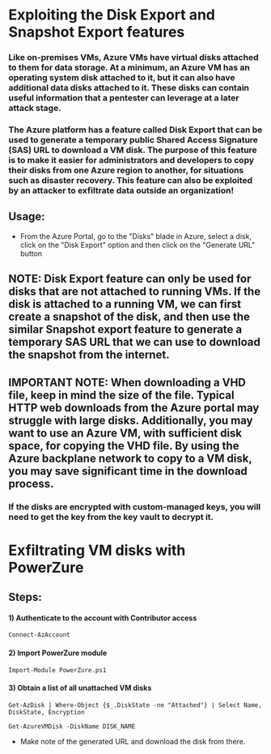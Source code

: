 # Exploiting the Disk Export and Snapshot Export features

### Like on-premises VMs, Azure VMs have virtual disks attached to them for data storage. At a minimum, an Azure VM has an operating system disk attached to it, but it can also have additional data disks attached to it. These disks can contain useful information that a pentester can leverage at a later attack stage.

### The Azure platform has a feature called Disk Export that can be used to generate a temporary public Shared Access Signature (SAS) URL to download a VM disk. The purpose of this feature is to make it easier for administrators and developers to copy their disks from one Azure region to another, for situations such as disaster recovery. This feature can also be exploited by an attacker to exfiltrate data outside an organization!

## Usage:

 - From the Azure Portal, go to the "Disks" blade in Azure, select a disk, click on the "Disk Export" option and then click on the "Generate URL" button

## NOTE: Disk Export feature can only be used for disks that are not attached to running VMs. If the disk is attached to a running VM, we can first create a snapshot of the disk, and then use the similar Snapshot export feature to generate a temporary SAS URL that we can use to download the snapshot from the internet.

## IMPORTANT NOTE: When downloading a VHD file, keep in mind the size of the file. Typical HTTP web downloads from the Azure portal may struggle with large disks. Additionally, you may want to use an Azure VM, with sufficient disk space, for copying the VHD file. By using the Azure backplane network to copy to a VM disk, you may save significant time in the download process.

### If the disks are encrypted with custom-managed keys, you will need to get the key from the key vault to decrypt it.

# Exfiltrating VM disks with PowerZure

## Steps:

#### 1) Authenticate to the account with Contributor access

    Connect-AzAccount 

#### 2) Import PowerZure module

    Import-Module PowerZure.ps1 

#### 3) Obtain a list of all unattached VM disks

    Get-AzDisk | Where-Object {$_.DiskState -ne "Attached"} | Select Name, DiskState, Encryption 

    Get-AzureVMDisk -DiskName DISK_NAME

 - Make note of the generated URL and download the disk from there.
